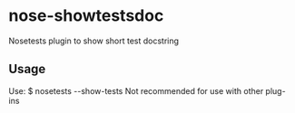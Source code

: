 nose-showtestsdoc
=================

Nosetests plugin to show short test docstring

Usage
------
Use:
$ nosetests --show-tests
Not recommended for use with other plug-ins
